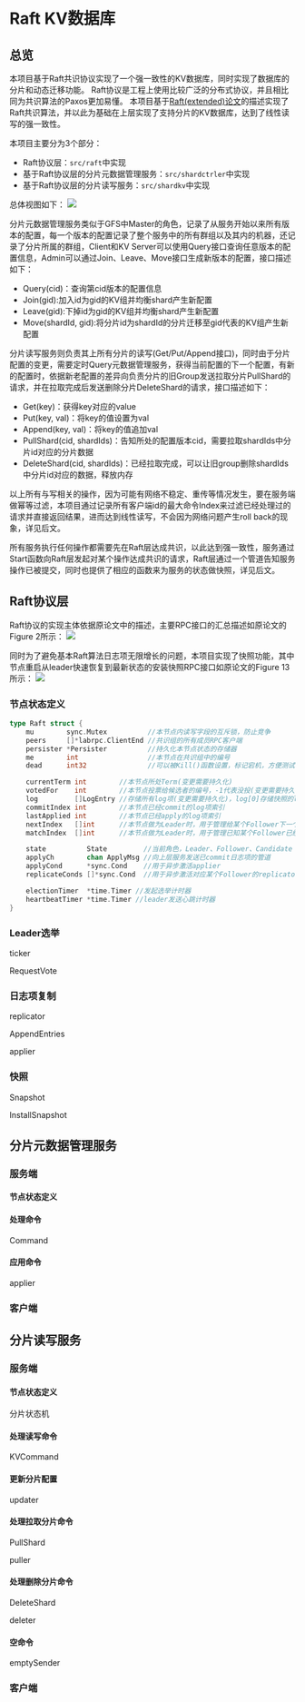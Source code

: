 # Raft KV数据库

## 总览

本项目基于Raft共识协议实现了一个强一致性的KV数据库，同时实现了数据库的分片和动态迁移功能。 Raft协议是工程上使用比较广泛的分布式协议，并且相比同为共识算法的Paxos更加易懂。 本项目基于[Raft(extended)论文](https://pages.cs.wisc.edu/~remzi/Classes/739/Spring2004/Papers/raft.pdf)的描述实现了Raft共识算法，并以此为基础在上层实现了支持分片的KV数据库，达到了线性读写的强一致性。

本项目主要分为3个部分：

* Raft协议层：`src/raft`中实现
* 基于Raft协议层的分片元数据管理服务：`src/shardctrler`中实现
* 基于Raft协议层的分片读写服务：`src/shardkv`中实现

总体视图如下：
![](pic/RaftKV.JPG)

分片元数据管理服务类似于GFS中Master的角色，记录了从服务开始以来所有版本的配置，每一个版本的配置记录了整个服务中的所有群组以及其内的机器，还记录了分片所属的群组，Client和KV Server可以使用Query接口查询任意版本的配置信息，Admin可以通过Join、Leave、Move接口生成新版本的配置，接口描述如下：
* Query(cid)：查询第cid版本的配置信息
* Join(gid):加入id为gid的KV组并均衡shard产生新配置
* Leave(gid):下掉id为gid的KV组并均衡shard产生新配置
* Move(shardId, gid):将分片id为shardId的分片迁移至gid代表的KV组产生新配置

分片读写服务则负责其上所有分片的读写(Get/Put/Append接口)，同时由于分片配置的变更，需要定时Query元数据管理服务，获得当前配置的下一个配置，有新的配置时，依据新老配置的差异向负责分片的旧Group发送拉取分片PullShard的请求，并在拉取完成后发送删除分片DeleteShard的请求，接口描述如下：
* Get(key)：获得key对应的value
* Put(key, val)：将key的值设置为val
* Append(key, val)：将key的值追加val
* PullShard(cid, shardIds)：告知所处的配置版本cid，需要拉取shardIds中分片id对应的分片数据
* DeleteShard(cid, shardIds)：已经拉取完成，可以让旧group删除shardIds中分片id对应的数据，释放内存

以上所有与写相关的操作，因为可能有网络不稳定、重传等情况发生，要在服务端做幂等过滤，本项目通过记录所有客户端id的最大命令Index来过滤已经处理过的请求并直接返回结果，进而达到线性读写，不会因为网络问题产生roll back的现象，详见后文。

所有服务执行任何操作都需要先在Raft层达成共识，以此达到强一致性，服务通过Start函数向Raft层发起对某个操作达成共识的请求，Raft层通过一个管道告知服务操作已被提交，同时也提供了相应的函数来为服务的状态做快照，详见后文。

## Raft协议层

Raft协议的实现主体依据原论文中的描述，主要RPC接口的汇总描述如原论文的Figure 2所示：
![](pic/Raft_RPC.png)

同时为了避免基本Raft算法日志项无限增长的问题，本项目实现了快照功能，其中节点重启从leader快速恢复到最新状态的安装快照RPC接口如原论文的Figure 13所示：
![](pic/Raft_install_snapshot.png)

### 节点状态定义

```go
type Raft struct {
	mu        sync.Mutex          //本节点内读写字段的互斥锁，防止竞争
	peers     []*labrpc.ClientEnd //共识组的所有成员RPC客户端
	persister *Persister          //持久化本节点状态的存储器
	me        int                 //本节点在共识组中的编号
	dead      int32               //可以被Kill()函数设置，标记宕机，方便测试

	currentTerm int        //本节点所处Term(变更需要持久化)
	votedFor    int        //本节点投票给候选者的编号，-1代表没投(变更需要持久化)
	log         []LogEntry //存储所有log项(变更需要持久化)，log[0]存储快照的lastIncludedTerm、lastIncludedIndex
	commitIndex int        //本节点已经commit的log项索引
	lastApplied int        //本节点已经apply的log项索引
	nextIndex   []int      //本节点做为Leader时，用于管理给某个Follower下一个该发的日志项索引
	matchIndex  []int      //本节点做为Leader时，用于管理已知某个Follower已经接收到的最大日志项索引

	state          State         //当前角色，Leader、Follower、Candidate
	applyCh        chan ApplyMsg //向上层服务发送已commit日志项的管道
	applyCond      *sync.Cond    //用于异步激活applier
	replicateConds []*sync.Cond  //用于异步激活对应某个Follower的replicator

	electionTimer  *time.Timer //发起选举计时器
	heartbeatTimer *time.Timer //leader发送心跳计时器
}
```

### Leader选举
ticker

RequestVote

### 日志项复制
replicator

AppendEntries

applier

### 快照
Snapshot

InstallSnapshot

## 分片元数据管理服务

### 服务端

#### 节点状态定义

#### 处理命令
Command

#### 应用命令
applier

### 客户端

## 分片读写服务

### 服务端

#### 节点状态定义
分片状态机

#### 处理读写命令
KVCommand

#### 更新分片配置
updater

#### 处理拉取分片命令
PullShard

puller

#### 处理删除分片命令
DeleteShard

deleter

#### 空命令
emptySender


### 客户端